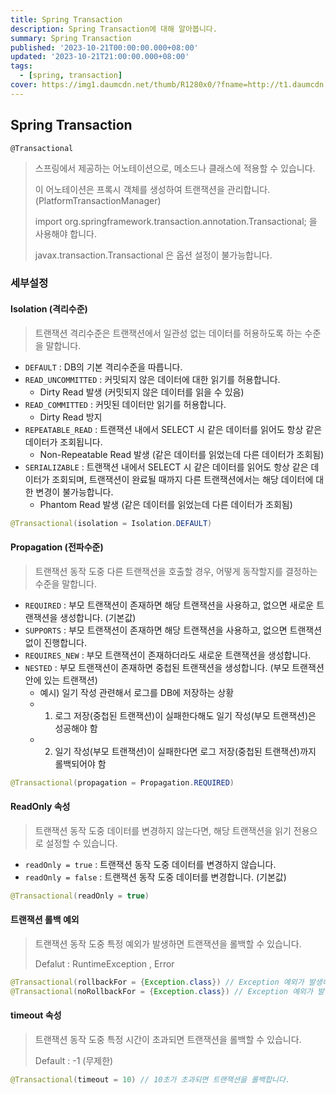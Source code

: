 ```yaml
---
title: Spring Transaction
description: Spring Transaction에 대해 알아봅니다.
summary: Spring Transaction
published: '2023-10-21T00:00:00.000+08:00'
updated: '2023-10-21T21:00:00.000+08:00'
tags:
  - [spring, transaction]
cover: https://img1.daumcdn.net/thumb/R1280x0/?fname=http://t1.daumcdn.net/brunch/service/user/bkFM/image/P7TmdIvrj8vGorCzoHl5UnKzN74.jpg
---
```


## Spring Transaction

`@Transactional`

> 스프링에서 제공하는 어노테이션으로, 메소드나 클래스에 적용할 수 있습니다.
> 
> 이 어노테이션은 프록시 객체를 생성하여 트랜잭션을 관리합니다. (PlatformTransactionManager)
> 
> import org.springframework.transaction.annotation.Transactional; 을 사용해야 합니다.
> 
> javax.transaction.Transactional 은 옵션 설정이 불가능합니다.

### 세부설정

#### Isolation (격리수준)

> 트랜잭션 격리수준은 트랜잭션에서 일관성 없는 데이터를 허용하도록 하는 수준을 말합니다.

- `DEFAULT` : DB의 기본 격리수준을 따릅니다.
- `READ_UNCOMMITTED` : 커밋되지 않은 데이터에 대한 읽기를 허용합니다.
  - Dirty Read 발생 (커밋되지 않은 데이터를 읽을 수 있음)
- `READ_COMMITTED` : 커밋된 데이터만 읽기를 허용합니다.
  - Dirty Read 방지
- `REPEATABLE_READ` : 트랜잭션 내에서 SELECT 시 같은 데이터를 읽어도 항상 같은 데이터가 조회됩니다.
  - Non-Repeatable Read 발생 (같은 데이터를 읽었는데 다른 데이터가 조회됨)
- `SERIALIZABLE` : 트랜잭션 내에서 SELECT 시 같은 데이터를 읽어도 항상 같은 데이터가 조회되며, 트랜잭션이 완료될 때까지 다른 트랜잭션에서는 해당 데이터에 대한 변경이 불가능합니다.
  - Phantom Read 발생 (같은 데이터를 읽었는데 다른 데이터가 조회됨)

```java
@Transactional(isolation = Isolation.DEFAULT)
```

#### Propagation (전파수준)

> 트랜잭션 동작 도중 다른 트랜잭션을 호출할 경우, 어떻게 동작할지를 결정하는 수준을 말합니다.

- `REQUIRED` : 부모 트랜잭션이 존재하면 해당 트랜잭션을 사용하고, 없으면 새로운 트랜잭션을 생성합니다. (기본값)
- `SUPPORTS` : 부모 트랜잭션이 존재하면 해당 트랜잭션을 사용하고, 없으면 트랜잭션 없이 진행합니다.
- `REQUIRES_NEW` : 부모 트랜잭션이 존재하더라도 새로운 트랜잭션을 생성합니다.
- `NESTED` : 부모 트랜잭션이 존재하면 중첩된 트랜잭션을 생성합니다. (부모 트랜잭션 안에 있는 트랜잭션)
  - 예시) 일기 작성 관련해서 로그를 DB에 저장하는 상황
  - 1. 로그 저장(중첩된 트랜잭션)이 실패한다해도 일기 작성(부모 트랜잭션)은 성공해야 함
  - 2. 일기 작성(부모 트랜잭션)이 실패한다면 로그 저장(중첩된 트랜잭션)까지 롤백되어야 함

```java
@Transactional(propagation = Propagation.REQUIRED)
```

#### ReadOnly 속성

> 트랜잭션 동작 도중 데이터를 변경하지 않는다면, 해당 트랜잭션을 읽기 전용으로 설정할 수 있습니다.

- `readOnly = true` : 트랜잭션 동작 도중 데이터를 변경하지 않습니다.
- `readOnly = false` : 트랜잭션 동작 도중 데이터를 변경합니다. (기본값)

```java
@Transactional(readOnly = true)
```

#### 트랜잭션 롤백 예외

> 트랜잭션 동작 도중 특정 예외가 발생하면 트랜잭션을 롤백할 수 있습니다.
>
> Defalut : RuntimeException , Error

```java
@Transactional(rollbackFor = {Exception.class}) // Exception 예외가 발생하면 트랜잭션을 롤백합니다.
@Transactional(noRollbackFor = {Exception.class}) // Exception 예외가 발생해도 트랜잭션을 롤백하지 않습니다.
```

#### timeout 속성

> 트랜잭션 동작 도중 특정 시간이 초과되면 트랜잭션을 롤백할 수 있습니다.
>
> Default : -1 (무제한)

```java
@Transactional(timeout = 10) // 10초가 초과되면 트랜잭션을 롤백합니다.
```
